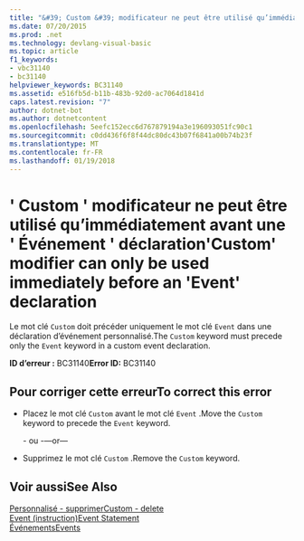 ```yaml
---
title: "&#39; Custom &#39; modificateur ne peut être utilisé qu’immédiatement avant une &#39; Événement &#39; déclaration"
ms.date: 07/20/2015
ms.prod: .net
ms.technology: devlang-visual-basic
ms.topic: article
f1_keywords:
- vbc31140
- bc31140
helpviewer_keywords: BC31140
ms.assetid: e516fb5d-b11b-483b-92d0-ac7064d1841d
caps.latest.revision: "7"
author: dotnet-bot
ms.author: dotnetcontent
ms.openlocfilehash: 5eefc152ecc6d767879194a3e196093051fc90c1
ms.sourcegitcommit: c0dd436f6f8f44dc80dc43b07f6841a00b74b23f
ms.translationtype: MT
ms.contentlocale: fr-FR
ms.lasthandoff: 01/19/2018
---
```

# <a name="39custom39-modifier-can-only-be-used-immediately-before-an-39event39-declaration"></a><span data-ttu-id="50dc9-102">&#39; Custom &#39; modificateur ne peut être utilisé qu’immédiatement avant une &#39; Événement &#39; déclaration</span><span class="sxs-lookup"><span data-stu-id="50dc9-102">&#39;Custom&#39; modifier can only be used immediately before an &#39;Event&#39; declaration</span></span>
<span data-ttu-id="50dc9-103">Le mot clé `Custom` doit précéder uniquement le mot clé `Event` dans une déclaration d’événement personnalisé.</span><span class="sxs-lookup"><span data-stu-id="50dc9-103">The `Custom` keyword must precede only the `Event` keyword in a custom event declaration.</span></span>  
  
 <span data-ttu-id="50dc9-104">**ID d’erreur :** BC31140</span><span class="sxs-lookup"><span data-stu-id="50dc9-104">**Error ID:** BC31140</span></span>  
  
## <a name="to-correct-this-error"></a><span data-ttu-id="50dc9-105">Pour corriger cette erreur</span><span class="sxs-lookup"><span data-stu-id="50dc9-105">To correct this error</span></span>  
  
-   <span data-ttu-id="50dc9-106">Placez le mot clé `Custom` avant le mot clé `Event` .</span><span class="sxs-lookup"><span data-stu-id="50dc9-106">Move the `Custom` keyword to precede the `Event` keyword.</span></span>  
  
     <span data-ttu-id="50dc9-107">- ou -</span><span class="sxs-lookup"><span data-stu-id="50dc9-107">—or—</span></span>  
  
-   <span data-ttu-id="50dc9-108">Supprimez le mot clé `Custom` .</span><span class="sxs-lookup"><span data-stu-id="50dc9-108">Remove the `Custom` keyword.</span></span>  
  
## <a name="see-also"></a><span data-ttu-id="50dc9-109">Voir aussi</span><span class="sxs-lookup"><span data-stu-id="50dc9-109">See Also</span></span>  
 [<span data-ttu-id="50dc9-110">Personnalisé - supprimer</span><span class="sxs-lookup"><span data-stu-id="50dc9-110">Custom - delete</span></span>](http://msdn.microsoft.com/library/dc62be07-c896-4866-a533-982a661d143f)  
 [<span data-ttu-id="50dc9-111">Event (instruction)</span><span class="sxs-lookup"><span data-stu-id="50dc9-111">Event Statement</span></span>](../../visual-basic/language-reference/statements/event-statement.md)  
 [<span data-ttu-id="50dc9-112">Événements</span><span class="sxs-lookup"><span data-stu-id="50dc9-112">Events</span></span>](../../visual-basic/programming-guide/language-features/events/index.md)

